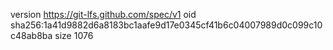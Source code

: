 version https://git-lfs.github.com/spec/v1
oid sha256:1a41d9882d6a8183bc1aafe9d17e0345cf41b6c04007989d0c099c10c48ab8ba
size 1076
